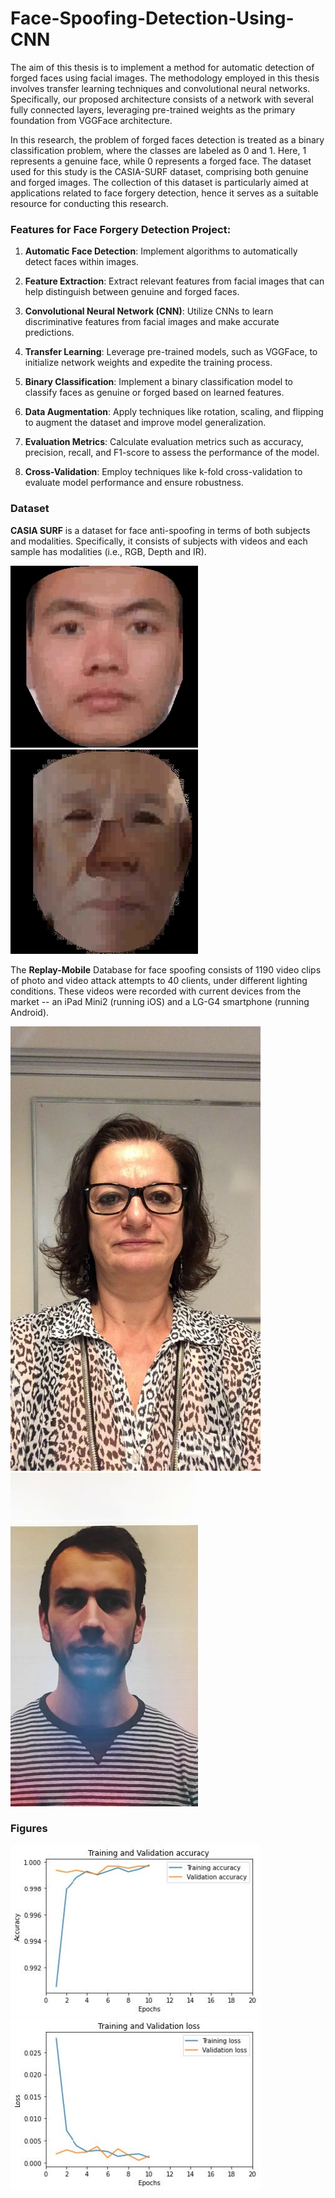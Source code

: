 # Face-Spoofing-Detection-Using-CNN

The aim of this thesis is to implement a method for automatic detection of forged faces using facial images. The methodology employed in this thesis involves transfer learning techniques and convolutional neural networks. Specifically, our proposed architecture consists of a network with several fully connected layers, leveraging pre-trained weights as the primary foundation from VGGFace architecture.

In this research, the problem of forged faces detection is treated as a binary classification problem, where the classes are labeled as 0 and 1. Here, 1 represents a genuine face, while 0 represents a forged face. The dataset used for this study is the CASIA-SURF dataset, comprising both genuine and forged images. The collection of this dataset is particularly aimed at applications related to face forgery detection, hence it serves as a suitable resource for conducting this research.

### Features for Face Forgery Detection Project:

1. **Automatic Face Detection**: Implement algorithms to automatically detect faces within images.

2. **Feature Extraction**: Extract relevant features from facial images that can help distinguish between genuine and forged faces.

3. **Convolutional Neural Network (CNN)**: Utilize CNNs to learn discriminative features from facial images and make accurate predictions.

4. **Transfer Learning**: Leverage pre-trained models, such as VGGFace, to initialize network weights and expedite the training process.

5. **Binary Classification**: Implement a binary classification model to classify faces as genuine or forged based on learned features.

6. **Data Augmentation**: Apply techniques like rotation, scaling, and flipping to augment the dataset and improve model generalization.

7. **Evaluation Metrics**: Calculate evaluation metrics such as accuracy, precision, recall, and F1-score to assess the performance of the model.

8. **Cross-Validation**: Employ techniques like k-fold cross-validation to evaluate model performance and ensure robustness.


### Dataset
**CASIA SURF** is a dataset for face anti-spoofing in terms of both subjects and modalities. Specifically, it consists of subjects with videos and each sample has modalities (i.e., RGB, Depth and IR).

<img src="dataset_samples/CASIA_SURF/Real/31.jpg" alt="Casia real image sample" width="300"> <img src="dataset_samples/CASIA_SURF/Attack/121.jpg" alt="Casia fake image sample" width="300">
 

The **Replay-Mobile** Database for face spoofing consists of 1190 video clips of photo and video attack attempts to 40 clients, under different lighting conditions. These videos were recorded with current devices from the market -- an iPad Mini2 (running iOS) and a LG-G4 smartphone (running Android). 

<img src="dataset_samples/REPLAY_MOBILE/Real/augmented_devel_0000_3236.jpg" alt="Replay-Mobile real image sample" width="400"> <img src="dataset_samples/REPLAY_MOBILE/Attack/devel_0000_2023.jpg" alt="Replay-Mobile fake image sample" width="300">

### Figures
<img src="result_figures/accuracy.jpg" alt="Accuracy" width="400"> <img src="result_figures/loss.jpg" alt="Loss" width="400">

